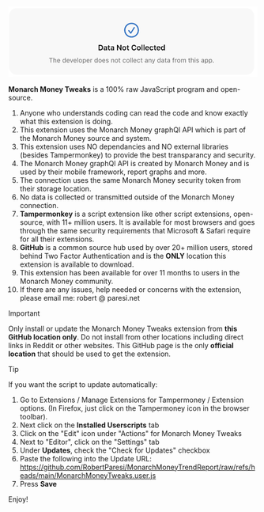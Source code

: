 
![Settings](/images/MM_SettingsDeveloper.png)

**Monarch Money Tweaks** is a 100% raw JavaScript program and open-source.   

1. Anyone who understands coding can read the code and know exactly what this extension is doing.
2. This extension uses the Monarch Money graphQl API which is part of the Monarch Money source and system.
3. This extension uses NO dependancies and NO external libraries (besides Tampermonkey) to provide the best transparancy and security.
4. The Monarch Money graphQl API is created by Monarch Money and is used by their mobile framework, report graphs and more.
5. The connection uses the same Monarch Money security token from their storage location.
6. No data is collected or transmitted outside of the Monarch Money connection.
7. **Tampermonkey** is a script extension like other script extensions, open-source, with 11+ million users.  It is available for most browsers and goes through the same security requirements that Microsoft & Safari require for all their extensions.
8. **GitHub** is a common source hub used by over 20+ million users, stored behind Two Factor Authentication and is the **ONLY** location this extension is available to download.
9. This extension has been available for over 11 months to users in the Monarch Money community.
10. If there are any issues, help needed or concerns with the extension, please email me: robert @ paresi.net

> [!IMPORTANT]
> Only install or update the Monarch Money Tweaks extension from **this GitHub location only**. Do not install from other locations including direct links in Reddit or other websites.  This GitHub page is the only **official location** that should be used to get the extension.

> [!TIP]
> If you want the script to update automatically:

1. Go to Extensions / Manage Extensions for Tampermoney / Extension options. (In Firefox, just click on the Tampermoney icon in the browser toolbar).
2. Next click on the **Installed Userscripts** tab
3. Click on the "Edit" icon under "Actions" for Monarch Money Tweaks
4. Next to "Editor", click on the "Settings" tab
5. Under **Updates**, check the "Check for Updates" checkbox
6. Paste the following into the Update URL: https://github.com/RobertParesi/MonarchMoneyTrendReport/raw/refs/heads/main/MonarchMoneyTweaks.user.js
7. Press **Save**


Enjoy!
